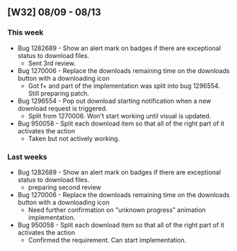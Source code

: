 ## [W32] 08/09 - 08/13 ##

### This week ###
- Bug 1282689 - Show an alert mark on badges if there are exceptional status to download files. 
  - Sent 3rd review.
- Bug 1270006 - Replace the downloads remaining time on the downloads button with a downloading icon 
  - Got f+ and part of the implementation was split into bug 1296554. Still preparing patch.
- Bug 1296554 - Pop out download starting notification when a new download request is triggered.
  - Split from 1270006. Won't start working until visual is updated.
- Bug 950058 - Split each download item so that all of the right part of it activates the action
  - Taken but not actively working.

### Last weeks ###
- Bug 1282689 - Show an alert mark on badges if there are exceptional status to download files. 
  - preparing second review
- Bug 1270006 - Replace the downloads remaining time on the downloads button with a downloading icon 
  - Need further confirmation on "unknown progress" animation implementation.
- Bug 950058 - Split each download item so that all of the right part of it activates the action
  - Confirmed the requirement. Can start implementation.
